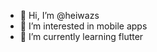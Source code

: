 - 👋 Hi, I’m @heiwazs
- 👀 I’m interested in mobile apps
- 🌱 I’m currently learning flutter

<!---
heiwazs/heiwazs is a ✨ special ✨ repository because its `README.md` (this file) appears on your GitHub profile.
You can click the Preview link to take a look at your changes.
--->
